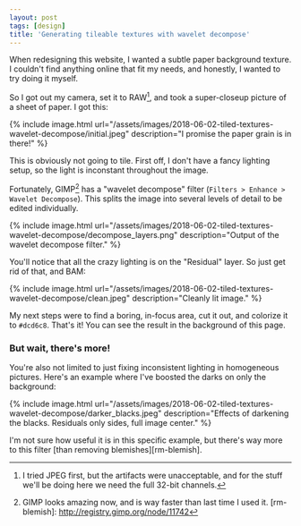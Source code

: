 ```yaml
---
layout: post
tags: [design]
title: 'Generating tileable textures with wavelet decompose'
---
```


When redesigning this website, I wanted a subtle paper background texture. I
couldn't find anything online that fit my needs, and honestly, I wanted to try
doing it myself.

So I got out my camera, set it to RAW[^1], and took a super-closeup picture of
a sheet of paper. I got this:

{% include image.html
    url="/assets/images/2018-06-02-tiled-textures-wavelet-decompose/initial.jpeg"
    description="I promise the paper grain is in there!" %}

This is obviously not going to tile. First off, I don't have a fancy lighting
setup, so the light is inconstant throughout the image.

Fortunately, GIMP[^2] has a "wavelet decompose" filter (`Filters > Enhance >
Wavelet Decompose`). This splits the image into several levels of detail to be
edited individually.

{% include image.html
    url="/assets/images/2018-06-02-tiled-textures-wavelet-decompose/decompose_layers.png"
    description="Output of the wavelet decompose filter." %}

You'll notice that all the crazy lighting is on the "Residual" layer. So just
get rid of that, and BAM:

{% include image.html
    url="/assets/images/2018-06-02-tiled-textures-wavelet-decompose/clean.jpeg"
    description="Cleanly lit image." %}

My next steps were to find a boring, in-focus area, cut it out, and colorize it
to `#dcd6c8`. That's it! You can see the result in the background of this page.


### But wait, there's more!

You're also not limited to just fixing inconsistent lighting in homogeneous
pictures. Here's an example where I've boosted the darks on only the
background:

{% include image.html
    url="/assets/images/2018-06-02-tiled-textures-wavelet-decompose/darker_blacks.jpeg"
    description="Effects of darkening the blacks. Residuals only sides, full image center." %}

I'm not sure how useful it is in this specific example, but there's way more to
this filter [than removing blemishes][rm-blemish].


[^1]: I tried JPEG first, but the artifacts were unacceptable, and for the stuff we'll be doing here we need the full 32-bit channels.
[^2]: GIMP looks amazing now, and is way faster than last time I used it.
[rm-blemish]: http://registry.gimp.org/node/11742
